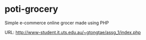 # poti-grocery

Simple e-commerce online grocer made using PHP

URL: http://www-student.it.uts.edu.au/~gtongtae/assg_1/index.php
